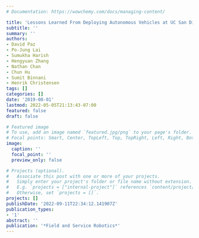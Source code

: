 ```yaml
---
# Documentation: https://wowchemy.com/docs/managing-content/

title: 'Lessons Learned From Deploying Autonomous Vehicles at UC San Diego'
subtitle: ''
summary: ''
authors:
- David Paz
- Po-Jung Lai
- Sumukha Harish
- Hengyuan Zhang
- Nathan Chan
- Chun Hu
- Sumit Binnani
- Henrik Christensen
tags: []
categories: []
date: '2019-08-01'
lastmod: 2022-05-05T21:13:43-07:00
featured: false
draft: false

# Featured image
# To use, add an image named `featured.jpg/png` to your page's folder.
# Focal points: Smart, Center, TopLeft, Top, TopRight, Left, Right, BottomLeft, Bottom, BottomRight.
image:
  caption: ''
  focal_point: ''
  preview_only: false

# Projects (optional).
#   Associate this post with one or more of your projects.
#   Simply enter your project's folder or file name without extension.
#   E.g. `projects = ["internal-project"]` references `content/project/deep-learning/index.md`.
#   Otherwise, set `projects = []`.
projects: []
publishDate: '2022-09-11T22:34:12.141907Z'
publication_types:
- '1'
abstract: ''
publication: '*Field and Service Robotics*'
---
```

